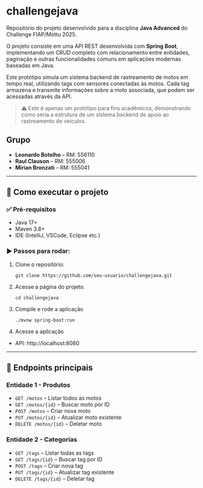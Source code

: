 # challengejava

Repositório do projeto desenvolvido para a disciplina **Java Advanced** do Challenge FIAP/Mottu 2025.

O projeto consiste em uma API REST desenvolvida com **Spring Boot**, implementando um CRUD completo com relacionamento entre entidades, paginação e outras funcionalidades comuns em aplicações modernas baseadas em Java.

Este protótipo simula um sistema backend de rastreamento de motos em tempo real, utilizando tags com sensores conectadas às motos. Cada tag armazena e transmite informações sobre a moto associada, que podem ser acessadas através da API.

> ⚠️ Este é apenas um protótipo para fins acadêmicos, demonstrando como seria a estrutura de um sistema backend de apoio ao rastreamento de veículos.

## Grupo

- **Leonardo Botelho** – RM: 556110  
- **Raul Clauson** – RM: 555006  
- **Mirian Bronzati** – RM: 555041


---

## 🚀 Como executar o projeto

### ✅ Pré-requisitos

- Java 17+
- Maven 3.8+
- IDE (IntelliJ, VSCode, Eclipse etc.)

### ▶️ Passos para rodar:

1. Clone o repositório:
   ```
   git clone https://github.com/seu-usuario/challengejava.git

2. Acesse a página do projeto.
   ```
   cd challengejava
3. Compile e rode a aplicação
   ```
   ./mvnw spring-boot:run
4. Acesse a aplicação
- API: http://localhost:8080

---

## 📌 Endpoints principais

### Entidade 1 - Produtos
- `GET /motos` – Listar todos as motos
- `GET /motos/{id}` – Buscar moto por ID
- `POST /motos` – Criar nova moto
- `PUT /motos/{id}` – Atualizar moto existente
- `DELETE /motos/{id}` – Deletar moto

### Entidade 2 - Categorias
- `GET /tags` – Listar todas as tags
- `GET /tags/{id}` – Buscar tag por ID
- `POST /tags` – Criar nova tag
- `PUT /tags/{id}` – Atualizar tag existente
- `DELETE /tags/{id}` – Deletar tag
